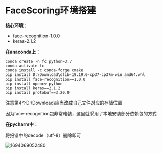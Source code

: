# FaceScoring环境搭建

**核心环境：**

- face-recognition-1.0.0
- keras-2.1.2

**在anaconda上：**

```shell
conda create -n fc python=3.7
conda activate fc
conda install -c conda-forge cmake
pip install D:\Download\dlib-19.19.0-cp37-cp37m-win_amd64.whl
pip install face-recognition==1.0.0
pip install opencv-python
pip install keras==2.1.2
pip install protobuf==3.20.0
```

注意第4个D:\Download\应当改成自己文件对应的存储位置

因为face-recognition包非常难装，这里就采用了本地安装部分依赖包的方式

**在pycharm中：**

将报错中的decode（utf-8）删除即可

![1694069052480](https://cdn.jsdelivr.net/gh/kkirito16/ImgPicGo/img/1694069052480.png)